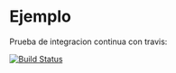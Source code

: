 Ejemplo                                                                                                                                                                 
==========
Prueba de integracion continua con travis:

[![Build Status](https://travis-ci.org/hernantain/TP2-AlgoMon.svg?branch=master)](https://travis-ci.org/hernantain/TP2-AlgoMon)
